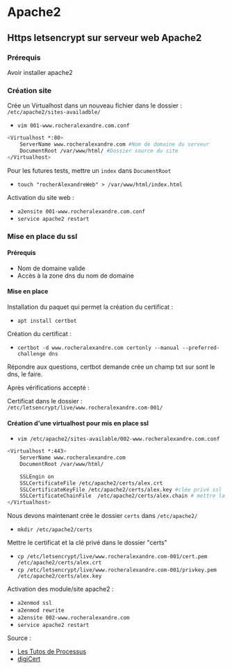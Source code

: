 # Apache2

## Https letsencrypt sur serveur web Apache2

### Prérequis 

Avoir installer apache2

### Création site

Crée un Virtualhost dans un nouveau fichier dans le dossier :  `/etc/apache2/sites-availadble/`

- `vim 001-www.rocheralexandre.com.conf`

```bash
<Virtualhost *:80>
    ServerName www.rocheralexandre.com #Nom de domaine du serveur
    DocumentRoot /var/www/html/ #Dossier source du site
</Virtualhost>
```

Pour les futures tests, mettre un `index` dans `DocumentRoot`

- `touch "rocherAlexandreWeb" > /var/www/html/index.html`

Activation du site web :

- `a2ensite 001-www.rocheralexandre.com.conf`
- `service apache2 restart`

### Mise en place du ssl

#### Prérequis

- Nom de domaine valide
- Accès à la zone dns du nom de domaine

#### Mise en place

Installation du paquet qui permet la création du certificat :

- `apt install certbot`
  
Création du certificat :

- `certbot -d www.rocheralexandre.com certonly --manual --preferred-challenge dns`
  
Répondre aux questions, certbot demande crée un champ txt sur sont le dns, le faire.

Après vérifications accepté :

Certificat dans le dossier : `/etc/letsencrypt/live/www.rocheralexandre.com-001/`

#### Création d'une virtualhost pour mis en place ssl

- `vim /etc/apache2/sites-available/002-www.rocheralexandre.com.conf`
  
```bash
<Virtualhost *:443>
    ServerName www.rocheralexandre.com
    DocumentRoot /var/www/html/

    SSLEngin on
    SSLCertificateFile /etc/apache2/certs/alex.crt
    SSLCertificateKeyFile /etc/apache2/certs/alex.key #clée privé ssl
    SSLCertificateChainFile  /etc/apache2/certs/alex.chain # mettre la chain ici
</Virtualhost>
```

Nous devons maintenant crée le dossier `certs` dans `/etc/apache2/`

- `mkdir /etc/apache2/certs`

Mettre le certificat et la clé privé dans le dossier "certs"

- `cp /etc/letsencrypt/live/www.rocheralexandre.com-001/cert.pem /etc/apache2/certs/alex.crt`
- `cp /etc/letsencrypt/live/www.rocheralexandre.com-001/privkey.pem /etc/apache2/certs/alex.key`

Activation des module/site apache2 :

- `a2enmod ssl`
- `a2enmod rewrite`
- `a2ensite 002-www.rocheralexandre.com`
- `service apache2 restart`



Source : 
- [Les Tutos de Processus](https://www.youtube.com/watch?v=uG_bRjqUzFM)
- [digiCert](https://www.digicert.com/kb/ssl-support/apache-multiple-ssl-certificates-using-sni.htm)